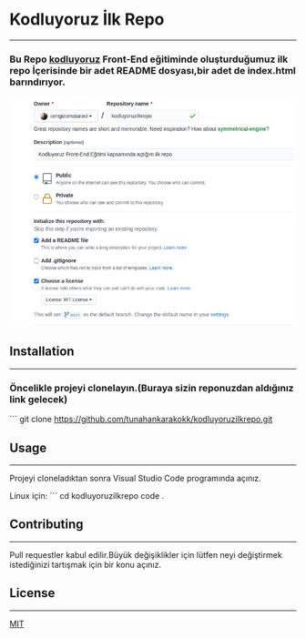 # Kodluyoruz İlk Repo
-------------------
### Bu Repo [kodluyoruz](www.kodluyoruz.org) Front-End eğitiminde oluşturduğumuz ilk repo İçerisinde bir adet README dosyası,bir adet de index.html barındırıyor.
![](https://github.com/Kodluyoruz/taskforce/blob/main/git/odev1/figures/github.png)

## Installation
---
### Öncelikle projeyi clonelayın.(Buraya sizin reponuzdan aldığınız link gelecek)

´´´
    git clone https://github.com/tunahankarakokk/kodluyoruzilkrepo.git

## Usage
---
Projeyi cloneladıktan sonra Visual Studio Code programında açınız.

Linux için:
´´´
cd kodluyoruzilkrepo
code .
## Contributing
---
Pull requestler kabul edilir.Büyük değişiklikler için lütfen neyi değiştirmek istediğinizi tartışmak için bir konu açınız.
## License
---
[MIT](https://choosealicense.com/licenses/mit/)
